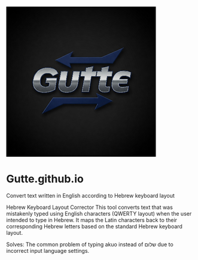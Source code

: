 ![Screenshot of a comment on a GitHub issue showing an image, added in the Markdown, of an Octocat smiling and raising a tentacle.](https://github.com/ngfblog/Gutte/blob/main/gutte.png)

# Gutte.github.io
Convert text written in English according to Hebrew keyboard layout

Hebrew Keyboard Layout Corrector
This tool converts text that was mistakenly typed using English characters (QWERTY layout) when the user intended to type in Hebrew. 
It maps the Latin characters back to their corresponding Hebrew letters based on the standard Hebrew keyboard layout.

Solves: The common problem of typing akuo instead of שלום due to incorrect input language settings.
